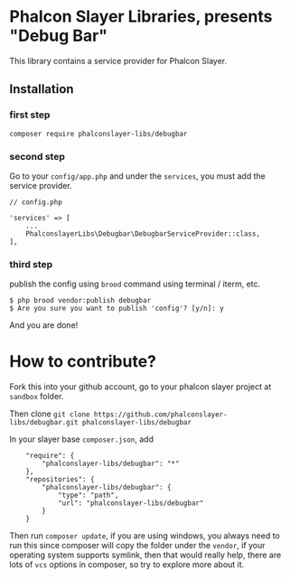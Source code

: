 # Phalcon Slayer Libraries, presents "Debug Bar"

This library contains a service provider for Phalcon Slayer.


## Installation


### first step
```
composer require phalconslayer-libs/debugbar
```

### second step

Go to your `config/app.php` and under the `services`, you must add the service provider.

```
// config.php

'services' => [
    ...
    PhalconslayerLibs\Debugbar\DebugbarServiceProvider::class,
],
```

### third step

publish the config using `brood` command using terminal / iterm, etc.

```
$ php brood vendor:publish debugbar
$ Are you sure you want to publish 'config'? [y/n]: y
```

And you are done!

# How to contribute?

Fork this into your github account, go to your phalcon slayer project at `sandbox` folder.

Then clone `git clone https://github.com/phalconslayer-libs/debugbar.git phalconslayer-libs/debugbar`

In your slayer base `composer.json`, add

```
    "require": {
        "phalconslayer-libs/debugbar": "*"
    },
    "repositories": {
        "phalconslayer-libs/debugbar": {
            "type": "path",
            "url": "phalconslayer-libs/debugbar"
        }
    }
```

Then run `composer update`, if you are using windows, you always need to run this since composer will copy the folder under the `vendor`, if your operating system supports symlink, then that would really help, there are lots of `vcs` options in composer, so try to explore more about it.
